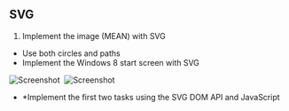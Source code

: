 ## SVG

1. Implement the image (MEAN) with SVG
  * Use both circles and paths
* Implement the Windows 8 start screen with SVG

 ![Screenshot](https://raw.githubusercontent.com/flextry/Telerik-Academy/master/Web%20Design%20&%20Development/4.%20JavaScript%20UI%20&%20DOM/04.%20SVG/01.%20MEAN%20-%20SVG/index.png)&nbsp;
 ![Screenshot](https://raw.githubusercontent.com/flextry/Telerik-Academy/master/Web%20Design%20&%20Development/4.%20JavaScript%20UI%20&%20DOM/04.%20SVG/02.%20Windows%208%20Screen%20-%20SVG/index.jpg)
* *Implement the first two tasks using the SVG DOM API and JavaScript

